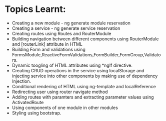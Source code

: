 # Topics Learnt:
* Creating a new module - ng generate module reservation
* Creating a service - ng generate service reservation
* Creating routes using Routes and RouterModule
* Building navigation between different components using RouterModule and [routerLink] attribute in HTML
* Building Form and validations using FormsModule,ReactiveFormValidations,FormBuilder,FormGroup,Validators.
* Dynamic toogling of HTML attributes using *ngIf directive.
* Creating CRUD operations in the service using localStorage and injecting service into other components by making use of dependency Injection.
* Conditional rendering of HTML using ng-template and localReference
* Redirecting user using router navigate method
* Adding routes with paramters and extracting parameter values using ActivatedRoute
* Using components of one module in other modules
* Styling using bootstrap.